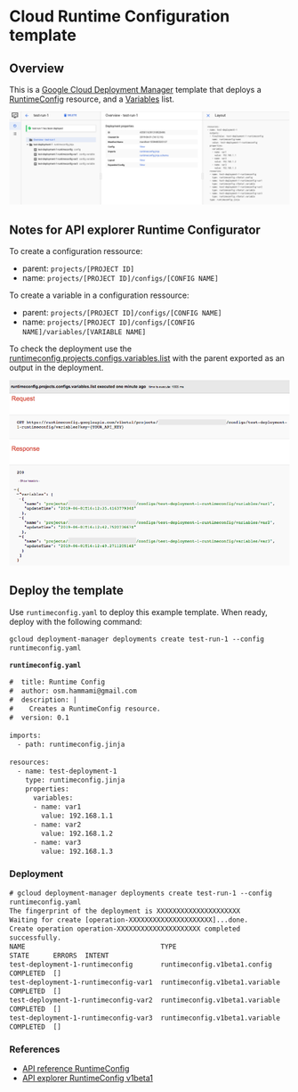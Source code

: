 # Cloud Runtime Configuration template

## Overview

This is a [Google Cloud Deployment Manager](https://cloud.google.com/deployment-manager/overview) template that deploys a [RuntimeConfig](https://cloud.google.com/deployment-manager/runtime-configurator/) resource, and a [Variables](https://cloud.google.com/deployment-manager/runtime-configurator/set-and-get-variables) list.

![Google DM Screenshot](./img/runtimeconfig.png)

## Notes for API explorer Runtime Configurator

To create a configuration ressource:

* parent: `projects/[PROJECT ID]`
* name: `projects/[PROJECT ID]/configs/[CONFIG NAME]`

To create a variable in a configuration ressource:

* parent: `projects/[PROJECT ID]/configs/[CONFIG NAME]`
* name: `projects/[PROJECT ID]/configs/[CONFIG NAME]/variables/[VARIABLE NAME]`

To check the deployment use the [runtimeconfig.projects.configs.variables.list](https://developers.google.com/apis-explorer/#p/runtimeconfig/v1beta1/runtimeconfig.projects.configs.variables.list) with the parent exported as an output in the deployment.

![Google DM Screenshot](./img/variables.png)

## Deploy the template

Use `runtimeconfig.yaml` to deploy this example template. When ready, deploy with the following command:

```
gcloud deployment-manager deployments create test-run-1 --config runtimeconfig.yaml
```

**`runtimeconfig.yaml`**

```
#  title: Runtime Config
#  author: osm.hammami@gmail.com
#  description: |
#    Creates a RuntimeConfig resource.
#  version: 0.1

imports:
  - path: runtimeconfig.jinja

resources:
  - name: test-deployment-1
    type: runtimeconfig.jinja
    properties:
      variables:
      - name: var1
        value: 192.168.1.1
      - name: var2
        value: 192.168.1.2
      - name: var3
        value: 192.168.1.3
```

### Deployment

```
# gcloud deployment-manager deployments create test-run-1 --config runtimeconfig.yaml
The fingerprint of the deployment is XXXXXXXXXXXXXXXXXXXXX
Waiting for create [operation-XXXXXXXXXXXXXXXXXXXXX]...done.
Create operation operation-XXXXXXXXXXXXXXXXXXXXX completed successfully.
NAME                                  TYPE                            STATE      ERRORS  INTENT
test-deployment-1-runtimeconfig       runtimeconfig.v1beta1.config    COMPLETED  []
test-deployment-1-runtimeconfig-var1  runtimeconfig.v1beta1.variable  COMPLETED  []
test-deployment-1-runtimeconfig-var2  runtimeconfig.v1beta1.variable  COMPLETED  []
test-deployment-1-runtimeconfig-var3  runtimeconfig.v1beta1.variable  COMPLETED  []
```



### References

* [API reference RuntimeConfig](https://cloud.google.com/deployment-manager/runtime-configurator/reference/rest/)
* [API explorer RuntimeConfig v1beta1](https://developers.google.com/apis-explorer/#p/runtimeconfig/v1beta1/)